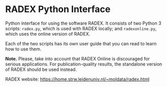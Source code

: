 # RADEX Python Interface

Python interface for using the software RADEX. It consists of two Python 3 scripts: `radex.py`, which is used with RADEX locally; and `radexonline.py`, which uses the online version of RADEX.

Each of the two scripts has its own user guide that you can read to learn how to use them.

**Note.** Please, take into account that RADEX Online is discouraged for serious applications. For publication-quality results, the standalone version of RADEX should be used instead.

RADEX website: https://home.strw.leidenuniv.nl/~moldata/radex.html
